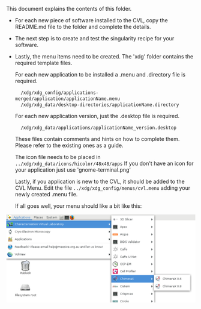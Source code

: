 
This document explains the contents of this folder.

* For each new piece of software installed to the CVL, copy the README.md file to the folder and complete the details.

* The next step is to create and test the singularity recipe for your software.

* Lastly, the menu items need to be created.
  The 'xdg' folder contains the required template files.

  For each new application to be installed a .menu and .directory file is required.

  ```
    /xdg/xdg_config/applications-merged/application/applicationName.menu
    /xdg/xdg_data/desktop-directories/applicationName.directory
  ```

  For each new application version, just the .desktop file is required.

  ```
    /xdg/xdg_data/applications/applicationName_version.desktop
  ```

  These files contain comments and hints on how to complete them. Please refer to the existing ones as a guide.

  The icon file needs to be placed in `../xdg/xdg_data/icons/hicolor/48x48/apps`
  If you don't have an icon for your application just use 'gnome-terminal.png'

  Lastly, if you application is new to the CVL, it should be added to the CVL Menu.
  Edit the file `../xdg/xdg_config/menus/cvl.menu` adding your newly created .menu file.

  If all goes well, your menu should like a bit like this:

![sample CVL menu](CVL-menu.png "Sample CVL Menu")
